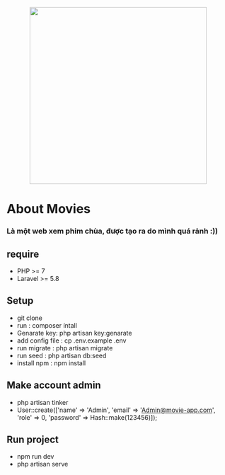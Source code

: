 <p align="center">
    <img src="https://dwglogo.com/wp-content/uploads/2017/09/Vue-logo-002.svg" width="400">
</p>

# About Movies
### Là một web xem phim chùa, được tạo ra do mình quá rảnh :)) 
## require
 - PHP >= 7
 - Laravel >= 5.8
 ## Setup
 - git clone
 - run : composer íntall
 - Genarate key: php artisan key:genarate
 - add config file : cp .env.example .env
 - run migrate : php artisan migrate
 - run seed : php artisan db:seed
 - install npm : npm install
 ## Make account admin
 - php artisan tinker
 - User::create(['name' => 'Admin', 'email' => 'Admin@movie-app.com', 'role' => 0, 'password' => Hash::make(123456)]);
 ## Run project
 - npm run dev
 - php artisan serve

